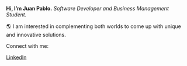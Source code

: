 **Hi, I’m Juan Pablo.** *Software Developer and Business Management Student.*

🌎 I am interested in complementing both worlds to come up with unique and innovative solutions. 

Connect with me:

[LinkedIn](https://www.linkedin.com/in/juan-pablo-partridge-208a39214/)
